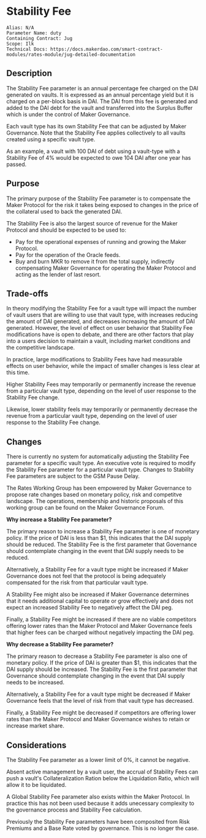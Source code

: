 # Stability Fee

```
Alias: N/A
Parameter Name: duty
Containing Contract: Jug
Scope: Ilk
Technical Docs: https://docs.makerdao.com/smart-contract-modules/rates-module/jug-detailed-documentation
```

## Description

The Stability Fee parameter is an annual percentage fee charged on the DAI generated on vaults. It is expressed as an annual percentage yield but it is charged on a per-block basis in DAI. The DAI from this fee is generated and added to the DAI debt for the vault and transferred into the Surplus Buffer which is under the control of Maker Governance.

Each vault type has its own Stability Fee that can be adjusted by Maker Governance. Note that the Stability Fee applies collectively to all vaults created using a specific vault type.

As an example, a vault with 100 DAI of debt using a vault-type with a Stability Fee of 4% would be expected to owe 104 DAI after one year has passed.

## Purpose
The primary purpose of the Stability Fee parameter is to compensate the Maker Protocol for the risk it takes being exposed to changes in the price of the collateral used to back the generated DAI. 

The Stability Fee is also the largest source of revenue for the Maker Protocol and should be expected to be used to:
* Pay for the operational expenses of running and growing the Maker Protocol.
* Pay for the operation of the Oracle feeds.
* Buy and burn MKR to remove it from the total supply, indirectly compensating Maker Governance for operating the Maker Protocol and acting as the lender of last resort.

## Trade-offs

In theory modifying the Stability Fee for a vault type will impact the number of vault users that are willing to use that vault type, with increases reducing the amount of DAI generated, and decreases increasing the amount of DAI generated. However, the level of effect on user behavior that Stability Fee modifications have is open to debate, and there are other factors that play into a users decision to maintain a vault, including market conditions and the competitive landscape.

In practice, large modifications to Stability Fees have had measurable effects on user behavior, while the impact of smaller changes is less clear at this time.

Higher Stability Fees may temporarily or permanently increase the revenue from a particular vault type, depending on the level of user response to the Stability Fee change.

Likewise, lower stability feels may temporarily or permanently decrease the revenue from a particular vault type, depending on the level of user response to the Stability Fee change.

## Changes

There is currently no system for automatically adjusting the Stability Fee parameter for a specific vault type. An executive vote is required to modify the Stability Fee parameter for a particular vault type. Changes to Stability Fee parameters are subject to the GSM Pause Delay.

The Rates Working Group has been empowered by Maker Governance to propose rate changes based on monetary policy, risk and competitve landscape. The operations, membership and historic proposals of this working group can be found on the Maker Governance Forum.

**Why increase a Stability Fee parameter?**

The primary reason to increase a Stability Fee parameter is one of monetary policy. If the price of DAI is less than $1, this indicates that the DAI supply should be reduced. The Stability Fee is the first parameter that Governance should contemplate changing in the event that DAI supply needs to be reduced.

Alternatively, a Stability Fee for a vault type might be increased if Maker Governance does not feel that the protocol is being adequately compensated for the risk from that particular vault type.

A Stability Fee might also be increased if Maker Governance determines that it needs additional capital to operate or grow effectively and does not expect an increased Stability Fee to negatively affect the DAI peg.

Finally, a Stability Fee might be increased if there are no viable competitors offering lower rates than the Maker Protocol and Maker Governance feels that higher fees can be charged without negatively impacting the DAI peg.

**Why decrease a Stability Fee parameter?**

The primary reason to decrease a Stability Fee parameter is also one of monetary policy. If the price of DAI is greater than $1, this indicates that the DAI supply should be increased. The Stability Fee is the first parameter that Governance should contemplate changing in the event that DAI supply needs to be increased.

Alternatively, a Stability Fee for a vault type might be decreased if Maker Governance feels that the level of risk from that vault type has decreased.

Finally, a Stability Fee might be decreased if competitors are offering lower rates than the Maker Protocol and Maker Governance wishes to retain or increase market share.

## Considerations

The Stability Fee parameter as a lower limit of 0%, it cannot be negative.

Absent active management by a vault user, the accrual of Stability Fees can push a vault's Collateralization Ration below the Liquidation Ratio, which will allow it to be liquidated.

A Global Stability Fee parameter also exists within the Maker Protocol. In practice this has not been used because it adds unecessary complexity to the governance process and Stability Fee calculation.

Previously the Stability Fee parameters have been composited from Risk Premiums and a Base Rate voted by governance. This is no longer the case.

